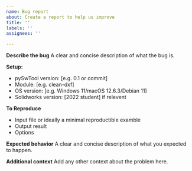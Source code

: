 ```yaml
---
name: Bug report
about: Create a report to help us improve
title: ''
labels: ''
assignees: ''

---
```


**Describe the bug**
A clear and concise description of what the bug is.

**Setup:**
 - pySwTool version: [e.g. 0.1 or commit]
 - Module: [e.g. clean-dxf]
 - OS version: [e.g. Windows 11/macOS 12.6.3/Debian 11]
 - Solidworks version: [2022 student] if relevent

**To Reproduce**
 - Input file or ideally a minimal reproductible examble
 - Output result
 - Options


**Expected behavior**
A clear and concise description of what you expected to happen.

**Additional context**
Add any other context about the problem here.
